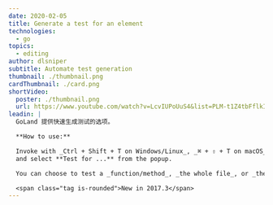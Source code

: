 ```yaml
---
date: 2020-02-05
title: Generate a test for an element
technologies:
  - go
topics:
  - editing
author: dlsniper
subtitle: Automate test generation
thumbnail: ./thumbnail.png
cardThumbnail: ./card.png
shortVideo:
  poster: ./thumbnail.png
  url: https://www.youtube.com/watch?v=LcvIUPoUuS4&list=PLM-t1Z4tbFflkIOaap4P-BV30ZrZwrDld&index=5
leadin: |
  GoLand 提供快速生成测试的选项。

  **How to use:**

  Invoke with _Ctrl + Shift + T on Windows/Linux_, _⌘ + ⇧ + T on macOS_,
  and select **Test for ...** from the popup.

  You can choose to test a _function/method_, _the whole file_, or _the whole package_.

  <span class="tag is-rounded">New in 2017.3</span>
---
```


